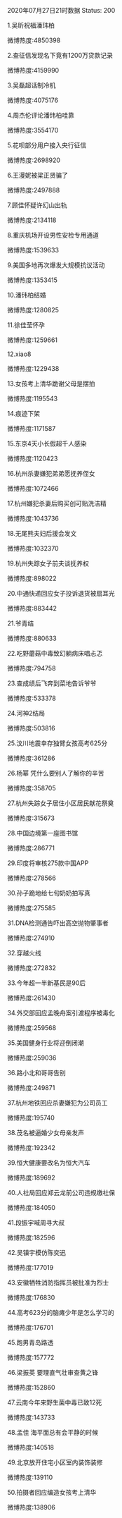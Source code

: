 2020年07月27日21时数据
Status: 200

1.吴昕祝福潘玮柏

微博热度:4850398

2.查征信发现名下竟有1200万贷款记录

微博热度:4159990

3.吴磊超话制冷机

微博热度:4075176

4.周杰伦评论潘玮柏哇靠

微博热度:3554170

5.花呗部分用户接入央行征信

微博热度:2698920

6.王漫妮被梁正贤骗了

微博热度:2497888

7.顾佳怀疑许幻山出轨

微博热度:2134118

8.重庆机场开设男性安检专用通道

微博热度:1539633

9.美国多地再次爆发大规模抗议活动

微博热度:1353415

10.潘玮柏结婚

微博热度:1280825

11.徐佳莹怀孕

微博热度:1259661

12.xiao8

微博热度:1229438

13.女孩考上清华跪谢父母是摆拍

微博热度:1195543

14.痕迹下架

微博热度:1171587

15.东京4天小长假超千人感染

微博热度:1120423

16.杭州杀妻嫌犯弟弟愿抚养侄女

微博热度:1072466

17.杭州嫌犯杀妻后购买创可贴洗洁精

微博热度:1043736

18.无尾熊夫妇后援会发文

微博热度:1032370

19.杭州失踪女子前夫谈抚养权

微博热度:898022

20.中通快递回应女子投诉退货被扇耳光

微博热度:883442

21.爷青结

微博热度:880633

22.吃野蘑菇中毒致幻躺病床唱忐忑

微博热度:794758

23.查成绩后飞奔到菜地告诉爷爷

微博热度:533378

24.河神2结局

微博热度:503816

25.汶川地震幸存独臂女孩高考625分

微博热度:361286

26.杨幂 凭什么要别人了解你的辛苦

微博热度:358705

27.杭州失踪女子居住小区居民献花祭奠

微博热度:315673

28.中国边境第一座图书馆

微博热度:286771

29.印度将审核275款中国APP

微博热度:278566

30.孙子跪地给七旬奶奶拍写真

微博热度:275585

31.DNA检测通告吓出高空抛物肇事者

微博热度:274910

32.穿越火线

微博热度:272832

33.今年超一半新基民是90后

微博热度:261430

34.外交部回应孟晚舟案引渡程序被毒化

微博热度:259568

35.美国健身行业将迎倒闭潮

微博热度:259036

36.路小北和哥哥告别

微博热度:249871

37.杭州地铁回应杀妻嫌犯为公司员工

微博热度:195740

38.茂名被逼婚少女母亲发声

微博热度:192342

39.恒大健康要改名为恒大汽车

微博热度:189692

40.人社局回应郑云龙前公司违规缴社保

微博热度:184050

41.段振宇喊周寻大叔

微博热度:182596

42.吴镇宇模仿陈奕迅

微博热度:177019

43.安徽牺牲消防指挥员被批准为烈士

微博热度:176830

44.高考623分的脑瘫少年是怎么学习的

微博热度:176701

45.跑男青岛路透

微博热度:157772

46.梁振英 要理直气壮审查黄之锋

微博热度:152860

47.云南今年来野生菌中毒已致12死

微博热度:143733

48.孟佳 海平面总有会平静的时候

微博热度:140518

49.北京放开住宅小区室内装饰装修

微博热度:139110

50.拍摄者回应编造女孩考上清华

微博热度:138906

